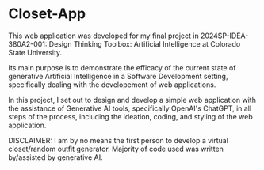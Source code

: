 # Closet-App
This web application was developed for my final project in 2024SP-IDEA-380A2-001: Design Thinking Toolbox: Artificial Intelligence at Colorado State University.

Its main purpose is to demonstrate the efficacy of the current state of generative Artificial Intelligence in a Software Development setting, specifically dealing with the developement of web applications.

In this project, I set out to design and develop a simple web application with the assistance of Generative AI tools, specifically OpenAI's ChatGPT, in all steps of the process, including the ideation, coding, and styling of the web application.


DISCLAIMER: I am by no means the first person to develop a virtual closet/random outfit generator. Majority of code used was written by/assisted by generative AI. 


